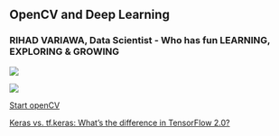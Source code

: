 ## OpenCV and Deep Learning

### RIHAD VARIAWA, Data Scientist - Who has fun LEARNING, EXPLORING & GROWING

![](https://media.giphy.com/media/3og0IvABs7BTPxvrj2/giphy.gif)

![](https://media.giphy.com/media/eMIrRKohu3pfF5Ollv/giphy.gif)

[Start openCV](https://www.pyimagesearch.com/start-here/)

[Keras vs. tf.keras: What’s the difference in TensorFlow 2.0?](https://www.pyimagesearch.com/2019/10/21/keras-vs-tf-keras-whats-the-difference-in-tensorflow-2-0/)